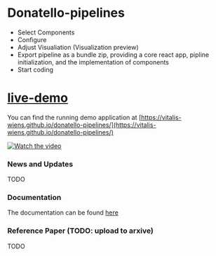 
# Donatello-pipelines
* Select Components
* Configure 
* Adjust Visualiation (Visualization preview)
* Export pipeline as a bundle zip, providing a core react app, pipline initialization, and the implementation of components
* Start coding

# [live-demo](https://vitalis-wiens.github.io/donatello-pipelines/)
You can find the running demo application at [https://vitalis-wiens.github.io/donatello-pipelines/](https://vitalis-wiens.github.io/donatello-pipelines/)

[![Watch the video](https://github.com/vitalis-wiens/donatello-pipelines/blob/master/overview.png)](https://drive.google.com/file/d/17cSLjDNq7kpepfbmZiYevM10eWUE9gRh/preview)

### News and Updates 
   TODO
### Documentation
   The documentation can be found [here](https://github.com/vitalis-wiens/donatello-pipelines/tree/master/doc)
### Reference Paper (TODO: upload to arxive)
  TODO


